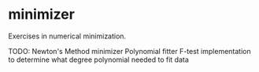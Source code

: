 # minimizer
Exercises in numerical minimization.

TODO:
    Newton's Method minimizer
    Polynomial fitter
    F-test implementation to determine what degree polynomial needed to fit data
